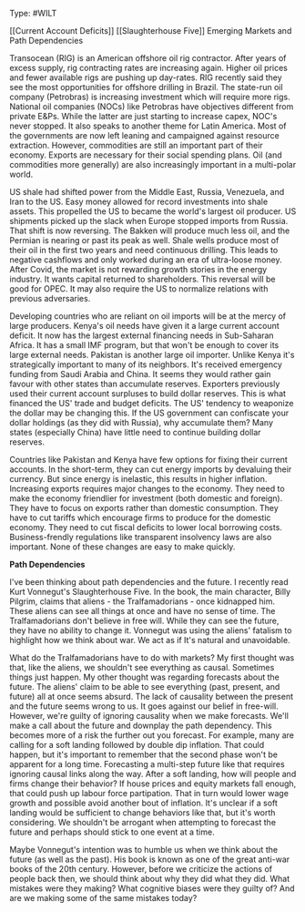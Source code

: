 Type: #WILT 


[[Current Account Deficits]]
[[Slaughterhouse Five]]
Emerging Markets and Path Dependencies


Transocean (RIG) is an American offshore oil rig contractor. After years of excess supply, rig contracting rates are increasing again. Higher oil prices and fewer available rigs are pushing up day-rates. RIG recently said they see the most opportunities for offshore drilling in Brazil. The state-run oil company (Petrobras) is increasing investment which will require more rigs. National oil companies (NOCs) like Petrobras have objectives different from private E&Ps. While the latter are just starting to increase capex, NOC's never stopped. It also speaks to another theme for Latin America. Most of the governments are now left leaning and campaigned against resource extraction. However, commodities are still an important part of their economy. Exports are necessary for their social spending plans. Oil (and commodities more generally) are also increasingly important in a multi-polar world.  

US shale had shifted power from the Middle East, Russia, Venezuela, and Iran to the US. Easy money allowed for record investments into shale assets. This propelled the US to became the world's largest oil producer. US shipments picked up the slack when Europe stopped imports from Russia. That shift is now reversing. The Bakken will produce much less oil, and the Permian is nearing or past its peak as well. Shale wells produce most of their oil in the first two years and need continuous drilling. This leads to negative cashflows and only worked during an era of ultra-loose money. After Covid, the market is not rewarding growth stories in the energy industry. It wants capital returned to shareholders. This reversal will be good for OPEC. It may also require the US to normalize relations with previous adversaries. 

Developing countries who are reliant on oil imports will be at the mercy of large producers. Kenya's oil needs have given it a large current account deficit. It now has the largest external financing needs in Sub-Saharan Africa. It has a small IMF program, but that won't be enough to cover its large external needs. Pakistan is another large oil importer. Unlike Kenya it's strategically important to many of its neighbors. It's received emergency funding from Saudi Arabia and China. It seems they would rather gain favour with other states than accumulate reserves. Exporters previously used their current account surpluses to build dollar reserves. This is what financed the US' trade and budget deficits. The US' tendency to weaponize the dollar may be changing this. If the US government can confiscate your dollar holdings (as they did with Russia), why accumulate them? Many states (especially China) have little need to continue building dollar reserves.

Countries like Pakistan and Kenya have few options for fixing their current accounts. In the short-term, they can cut energy imports by devaluing their currency. But since energy is inelastic, this results in higher inflation. Increasing exports requires major changes to the economy. They need to make the economy friendlier for investment (both domestic and foreign). They have to focus on exports rather than domestic consumption. They have to cut tariffs which encourage firms to produce for the domestic economy. They need to cut fiscal deficits to lower local borrowing costs. Business-frendly regulations like transparent insolvency laws are also important. None of these changes are easy to make quickly. 

**Path Dependencies**

I've been thinking about path dependencies and the future. I recently read Kurt Vonnegut's Slaughterhouse Five. In the book, the main character, Billy Pilgrim, claims that aliens - the Tralfamadorians - once kidnapped him. These aliens can see all things at once and have no sense of time. The Tralfamadorians don't believe in free will. While they can see the future, they have no ability to change it. Vonnegut was using the aliens' fatalism to highlight how we think about war. We act as if It's natural and unavoidable.

What do the Tralfamadorians have to do with markets? My first thought was that, like the aliens, we shouldn't see everything as causal. Sometimes things just happen. My other thought was regarding forecasts about the future. The aliens' claim to be able to see everything (past, present, and future) all at once seems absurd. The lack of causality between the present and the future seems wrong to us. It goes against our belief in free-will. However, we're guilty of ignoring causality when we make forecasts. We'll make a call about the future and downplay the path dependency. This becomes more of a risk the further out you forecast. For example, many are calling for a soft landing followed by double dip inflation. That could happen, but it's important to remember that the second phase won't be apparent for a long time. Forecasting a multi-step future like that requires ignoring causal links along the way. After a soft landing, how will people and firms change their behavior? If house prices and equity markets fall enough, that could push up labour force partipation. That in turn would lower wage growth and possible avoid another bout of inflation. It's unclear if a soft landing would be sufficient to change behaviors like that, but it's worth considering. We shouldn't be arrogant when attempting to forecast the future and perhaps should stick to one event at a time.

Maybe Vonnegut's intention was to humble us when we think about the future (as well as the past). His book is known as one of the great anti-war books of the 20th century. However, before we criticize the actions of people back then, we should think about why they did what they did. What mistakes were they making? What cognitive biases were they guilty of? And are we making some of the same mistakes today?